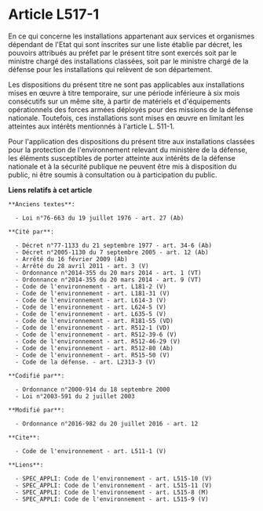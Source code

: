# Article L517-1

En ce qui concerne les installations appartenant aux services et organismes dépendant de l'Etat qui sont inscrites sur une
liste établie par décret, les pouvoirs attribués au préfet par le présent titre sont exercés soit par le ministre chargé des
installations classées, soit par le ministre chargé de la défense pour les installations qui relèvent de son département. 

Les dispositions du présent titre ne sont pas applicables aux installations mises en œuvre à titre temporaire, sur une
période inférieure à six mois consécutifs sur un même site, à partir de matériels et d'équipements opérationnels des forces
armées déployés pour des missions de la défense nationale. Toutefois, ces installations sont mises en œuvre en limitant les
atteintes aux intérêts mentionnés à l'article L. 511-1. 

Pour l'application des dispositions du présent titre aux installations classées pour la protection de l'environnement
relevant du ministère de la défense, les éléments susceptibles de porter atteinte aux intérêts de la défense nationale et à
la sécurité publique ne peuvent être mis à disposition du public, ni être soumis à consultation ou à participation du public.

**Liens relatifs à cet article**

	**Anciens textes**:

	  - Loi n°76-663 du 19 juillet 1976 - art. 27 (Ab)

	**Cité par**:

	  - Décret n°77-1133 du 21 septembre 1977 - art. 34-6 (Ab)
	  - Décret n°2005-1130 du 7 septembre 2005 - art. 12 (Ab)
	  - Arrêté du 16 février 2009 (Ab)
	  - Arrêté du 28 avril 2011 - art. 3 (V)
	  - Ordonnance n°2014-355 du 20 mars 2014 - art. 1 (VT)
	  - Ordonnance n°2014-355 du 20 mars 2014 - art. 9 (VT)
	  - Code de l'environnement - art. L181-2 (V)
	  - Code de l'environnement - art. L181-31 (V)
	  - Code de l'environnement - art. L614-3 (V)
	  - Code de l'environnement - art. L624-5 (V)
	  - Code de l'environnement - art. L635-5 (V)
	  - Code de l'environnement - art. R181-55 (VD)
	  - Code de l'environnement - art. R512-1 (VD)
	  - Code de l'environnement - art. R512-39-6 (V)
	  - Code de l'environnement - art. R512-46-29 (V)
	  - Code de l'environnement - art. R512-80 (Ab)
	  - Code de l'environnement - art. R515-50 (V)
	  - Code de la défense. - art. L2313-3 (V)

	**Codifié par**:

	  - Ordonnance n°2000-914 du 18 septembre 2000
	  - Loi n°2003-591 du 2 juillet 2003

	**Modifié par**:

	  - Ordonnance n°2016-982 du 20 juillet 2016 - art. 12

	**Cite**:

	  - Code de l'environnement - art. L511-1 (V)

	**Liens**:

	  - SPEC_APPLI: Code de l'environnement - art. L515-10 (V)
	  - SPEC_APPLI: Code de l'environnement - art. L515-11 (V)
	  - SPEC_APPLI: Code de l'environnement - art. L515-8 (M)
	  - SPEC_APPLI: Code de l'environnement - art. L515-9 (V)
